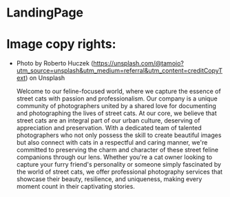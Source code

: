 # LandingPage

# Image copy rights:
- Photo by Roberto Huczek (https://unsplash.com/@tamoio?utm_source=unsplash&utm_medium=referral&utm_content=creditCopyText) on Unsplash


  Welcome to our feline-focused world, where we capture the essence of street cats with passion and professionalism. Our company is a unique community of photographers united by a shared love for documenting and photographing the lives of street cats. At our core, we believe that street cats are an integral part of our urban culture, deserving of appreciation and preservation. With a dedicated team of talented photographers who not only possess the skill to create beautiful images but also connect with cats in a respectful and caring manner, we're committed to preserving the charm and character of these street feline companions through our lens. Whether you're a cat owner looking to capture your furry friend's personality or someone simply fascinated by the world of street cats, we offer professional photography services that showcase their beauty, resilience, and uniqueness, making every moment count in their captivating stories.

